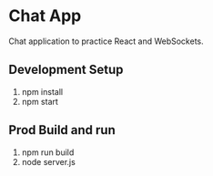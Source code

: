 # Chat App

Chat application to practice React and WebSockets.

## Development Setup

1. npm install
2. npm start

## Prod Build and run

1. npm run build
2. node server.js
